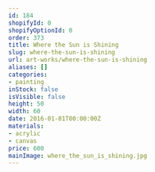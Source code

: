 ```yaml
---
id: 184
shopifyId: 0
shopifyOptionId: 0
order: 373
title: Where the Sun is Shining
slug: where-the-sun-is-shining
url: art-works/where-the-sun-is-shining
aliases: []
categories:
- painting
inStock: false
isVisible: false
height: 50
width: 60
date: 2016-01-01T00:00:00Z
materials:
- acrylic
- canvas
price: 600
mainImage: where_the_sun_is_shining.jpg
---
```

